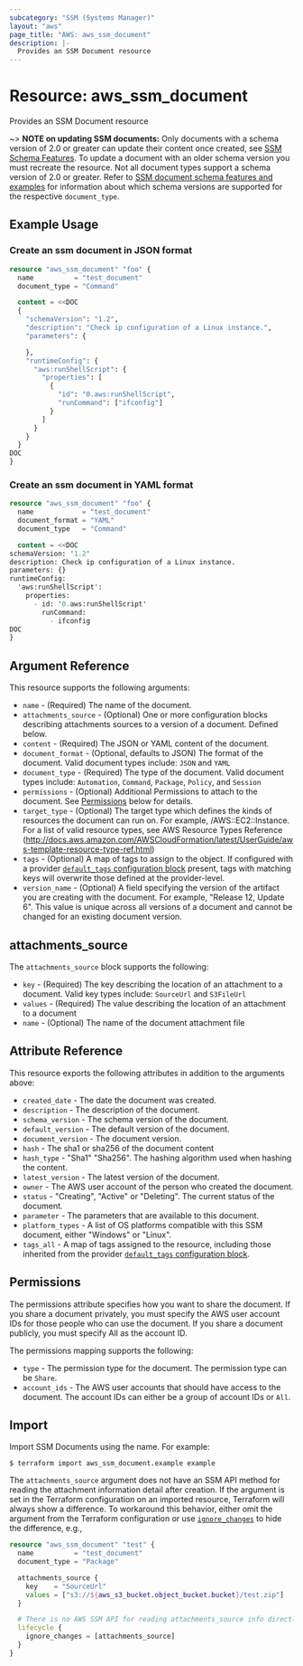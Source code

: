 ```yaml
---
subcategory: "SSM (Systems Manager)"
layout: "aws"
page_title: "AWS: aws_ssm_document"
description: |-
  Provides an SSM Document resource
---
```


# Resource: aws_ssm_document

Provides an SSM Document resource

~> **NOTE on updating SSM documents:** Only documents with a schema version of 2.0
or greater can update their content once created, see [SSM Schema Features][1]. To update a document with an older schema version you must recreate the resource. Not all document types support a schema version of 2.0 or greater. Refer to [SSM document schema features and examples][2] for information about which schema versions are supported for the respective `document_type`.

## Example Usage

### Create an ssm document in JSON format

```terraform
resource "aws_ssm_document" "foo" {
  name          = "test_document"
  document_type = "Command"

  content = <<DOC
  {
    "schemaVersion": "1.2",
    "description": "Check ip configuration of a Linux instance.",
    "parameters": {

    },
    "runtimeConfig": {
      "aws:runShellScript": {
        "properties": [
          {
            "id": "0.aws:runShellScript",
            "runCommand": ["ifconfig"]
          }
        ]
      }
    }
  }
DOC
}
```

### Create an ssm document in YAML format

```terraform
resource "aws_ssm_document" "foo" {
  name            = "test_document"
  document_format = "YAML"
  document_type   = "Command"

  content = <<DOC
schemaVersion: '1.2'
description: Check ip configuration of a Linux instance.
parameters: {}
runtimeConfig:
  'aws:runShellScript':
    properties:
      - id: '0.aws:runShellScript'
        runCommand:
          - ifconfig
DOC
}
```

## Argument Reference

This resource supports the following arguments:

* `name` - (Required) The name of the document.
* `attachments_source` - (Optional) One or more configuration blocks describing attachments sources to a version of a document. Defined below.
* `content` - (Required) The JSON or YAML content of the document.
* `document_format` - (Optional, defaults to JSON) The format of the document. Valid document types include: `JSON` and `YAML`
* `document_type` - (Required) The type of the document. Valid document types include: `Automation`, `Command`, `Package`, `Policy`, and `Session`
* `permissions` - (Optional) Additional Permissions to attach to the document. See [Permissions](#permissions) below for details.
* `target_type` - (Optional) The target type which defines the kinds of resources the document can run on. For example, /AWS::EC2::Instance. For a list of valid resource types, see AWS Resource Types Reference (http://docs.aws.amazon.com/AWSCloudFormation/latest/UserGuide/aws-template-resource-type-ref.html)
* `tags` - (Optional) A map of tags to assign to the object. If configured with a provider [`default_tags` configuration block](https://registry.terraform.io/providers/hashicorp/aws/latest/docs#default_tags-configuration-block) present, tags with matching keys will overwrite those defined at the provider-level.
* `version_name` - (Optional) A field specifying the version of the artifact you are creating with the document. For example, "Release 12, Update 6". This value is unique across all versions of a document and cannot be changed for an existing document version.

## attachments_source

The `attachments_source` block supports the following:

* `key` - (Required) The key describing the location of an attachment to a document. Valid key types include: `SourceUrl` and `S3FileUrl`
* `values` - (Required) The value describing the location of an attachment to a document
* `name` - (Optional) The name of the document attachment file

## Attribute Reference

This resource exports the following attributes in addition to the arguments above:

* `created_date` - The date the document was created.
* `description` - The description of the document.
* `schema_version` - The schema version of the document.
* `default_version` - The default version of the document.
* `document_version` - The document version.
* `hash` - The sha1 or sha256 of the document content
* `hash_type` - "Sha1" "Sha256". The hashing algorithm used when hashing the content.
* `latest_version` - The latest version of the document.
* `owner` - The AWS user account of the person who created the document.
* `status` - "Creating", "Active" or "Deleting". The current status of the document.
* `parameter` - The parameters that are available to this document.
* `platform_types` - A list of OS platforms compatible with this SSM document, either "Windows" or "Linux".
* `tags_all` - A map of tags assigned to the resource, including those inherited from the provider [`default_tags` configuration block](https://registry.terraform.io/providers/hashicorp/aws/latest/docs#default_tags-configuration-block).

[1]: http://docs.aws.amazon.com/systems-manager/latest/userguide/sysman-ssm-docs.html#document-schemas-features
[2]: https://docs.aws.amazon.com/systems-manager/latest/userguide/document-schemas-features.html

## Permissions

The permissions attribute specifies how you want to share the document. If you share a document privately,
you must specify the AWS user account IDs for those people who can use the document. If you share a document
publicly, you must specify All as the account ID.

The permissions mapping supports the following:

* `type` - The permission type for the document. The permission type can be `Share`.
* `account_ids` - The AWS user accounts that should have access to the document. The account IDs can either be a group of account IDs or `All`.

## Import

Import SSM Documents using the name. For example:

```
$ terraform import aws_ssm_document.example example
```

The `attachments_source` argument does not have an SSM API method for reading the attachment information detail after creation. If the argument is set in the Terraform configuration on an imported resource, Terraform will always show a difference. To workaround this behavior, either omit the argument from the Terraform configuration or use [`ignore_changes`](https://www.terraform.io/docs/configuration/meta-arguments/lifecycle.html#ignore_changes) to hide the difference, e.g.,

```terraform
resource "aws_ssm_document" "test" {
  name          = "test_document"
  document_type = "Package"

  attachments_source {
    key    = "SourceUrl"
    values = ["s3://${aws_s3_bucket.object_bucket.bucket}/test.zip"]
  }

  # There is no AWS SSM API for reading attachments_source info directly
  lifecycle {
    ignore_changes = [attachments_source]
  }
}
```
